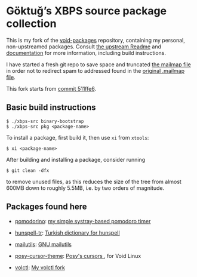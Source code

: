 # Göktuğ’s XBPS source package collection

This is my fork of the [void-packages] repository, containing my
personal, non-upstreamed packages. Consult [the upstream Readme] and
[documentation] for more information, including build instructions.

[void-packages]: https://github.com/void-linux/void-packages/
[the upstream Readme]: ./Readme_upstream.markdown
[documentation]: ./Manual.md

I have started a fresh git repo to save space and truncated [the
mailmap file](./.mailmap) in order not to redirect spam to addressed
found in the [original .mailmap
file](https://github.com/void-linux/void-packages/blob/master/.mailmap).

This fork starts from [commit 511ffe6].

[commit 511ffe6]: https://github.com/void-linux/void-packages/commit/511ffe6071009c1e6c9a3463c1b1f7a327189e4c

## Basic build instructions

    $ ./xbps-src binary-bootstrap
    $ ./xbps-src pkg <package-name>

To install a package, first build it, then use `xi` from `xtools`:

    $ xi <package-name>

After building and installing a package, consider running

    $ git clean -dfx

to remove unused files, as this reduces the size of the tree from
almost 600MB down to roughly 5.5MB, i.e. by two orders of magnitude.

## Packages found here

- [pomodorino](./srcpkgs/pomodorino): [my simple systray-based
  pomodoro timer](https://gkayaalp.com/pomodorino.html)

- [hunspell-tr](./srcpkgs/hunspell-tr): [Turkish dictionary for
  hunspell](https://code.google.com/archive/p/tr-spell/)

- [mailutils](./srcpkgs/mailutils): [GNU mailutils](https://mailutils.org/)

- [posy-cursor-theme](./srcpkgs/posy-cursor-theme): [Posy's cursors ](http://www.michieldb.nl/other/cursors/),
  for Void Linux

- [volctl](./srcpkgs/volctl): [My volctl fork](https://github.com/cadadr/volctl/)
